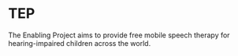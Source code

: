 # TEP
The Enabling Project aims to provide free mobile speech therapy for hearing-impaired children across the world.
